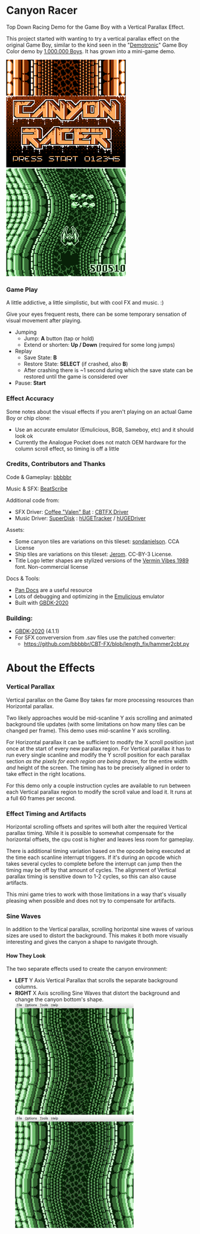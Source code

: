 
# Canyon Racer

Top Down Racing Demo for the Game Boy with a Vertical Parallax Effect.

This project started with wanting to try a vertical parallax effect on the original Game Boy, similar to the kind seen in the "[Demotronic](https://demozoo.org/productions/20662/)" Game Boy Color demo by [1.000.000 Boys](https://demozoo.org/productions/20662/). It has grown into a mini-game demo.

![Canyon Racer Intro Splash Screen](/info/canyon_racer_intro_splash.png)
![Canyon Racer Gameplay Screen](/info/canyon_racer_gameplay.png)

### Game Play
A little addictive, a little simplistic, but with cool FX and music. :)

Give your eyes frequent rests, there can be some temporary sensation of visual movement after playing.

- Jumping
  - Jump: **A** button (tap or hold)
  - Extend or shorten: **Up / Down** (required for some long jumps)
- Replay
  - Save State: **B**
  - Restore State: **SELECT** (if crashed, also **B**)
  - After crashing there is ~1 second during which the save state can be restored until the game is considered over
- Pause: **Start**

### Effect Accuracy
Some notes about the visual effects if you aren't playing on an actual Game Boy or chip clone:
  - Use an accurate emulator (Emulicious, BGB, Sameboy, etc) and it should look ok
  - Currently the Analogue Pocket does not match OEM hardware for the column scroll effect, so timing is off a little


### Credits, Contributors and Thanks
Code & Gameplay: [bbbbbr](https://twitter.com/0xbbbbbr)

Music & SFX: [BeatScribe](https://twitter.com/beatscribemusic)

Additional code from:
  - SFX Driver: [Coffee "Valen" Bat](https://twitter.com/cofebbat) : [CBTFX Driver](https://github.com/datguywitha3ds/CBT-FX)
  - Music Driver: [SuperDisk](https://github.com/SuperDisk) : [hUGETracker](https://github.com/SuperDisk/hUGETracker)  / [hUGEDriver](https://github.com/SuperDisk/)
  
Assets:
  - Some canyon tiles are variations on this tileset: [sondanielson](https://sondanielson.itch.io/gameboy-simple-rpg-tileset). CCA License
  - Ship tiles are variations on this tileset: [Jerom](https://opengameart.org/content/retro-spaceships). CC-BY-3 License.
  - Title Logo letter shapes are stylized versions of the [Vermin Vibes 1989](https://nalgames.com/fonts/vermin-vibes-1989) font. Non-commercial license

Docs & Tools:
  - [Pan Docs](https://gbdev.io/pandocs/) are a useful resource
  - Lots of debugging and optimizing in the [Emulicious](https://emulicious.net/) emulator
  - Built with [GBDK-2020](https://github.com/gbdk-2020/gbdk-2020)


### Building:
* [GBDK-2020](https://github.com/gbdk-2020/gbdk-2020) (4.1.1)
* For SFX converversion from .sav files use the patched converter:
  - https://github.com/bbbbbr/CBT-FX/blob/length_fix/hammer2cbt.py


# About the Effects

### Vertical Parallax
Vertical parallax on the Game Boy takes far more processing resources than Horizontal parallax.

Two likely approaches would be mid-scanline Y axis scrolling and animated background tile updates (with some limitations on how many tiles can be changed per frame). This demo uses mid-scanline Y axis scrolling.

For Horizontal parallax it can be sufficient to modify the X scroll position just once at the start of every new parallax region. For Vertical parallax it has to run every single scanline and modify the Y scroll position for each parallax section _as the pixels for each region are being drawn_, for the entire width _and_ height of the screen. The timing has to be precisely aligned in order to take effect in the right locations.

For this demo only a couple instruction cycles are available to run between each Vertical parallax region to modify the scroll value and load it. It runs at a full 60 frames per second.

### Effect Timing and Artifacts
Horizontal scrolling offsets and sprites will both alter the required Vertical parallax timing. While it is possible to somewhat compensate for the horizontal offsets, the cpu cost is higher and leaves less room for gameplay. 

There is additional timing variation based on the opcode being executed at the time each scanline interrupt triggers. If it's during an opcode which takes several cycles to complete before the interrupt can jump then the timing may be off by that amount of cycles. The alignment of Vertical parallax timing is sensitive down to 1-2 cycles, so this can also cause artifacts.

This mini game tries to work with those limitations in a way that's visually pleasing when possible and does not try to compensate for artifacts.

### Sine Waves
In addition to the Vertical parallax, scrolling horizontal sine waves of various sizes are used to distort the background. This makes it both more visually interesting and gives the canyon a shape to navigate through.

#### How They Look
The two separate effects used to create the canyon environment:

* **LEFT** Y Axis Vertical Parallax that scrolls the separate background columns.
* **RIGHT** X Axis scrolling Sine Waves that distort the background and change the canyon bottom's shape.
![Canyon Racer Intro Splash Screen](/info/bg_scy_parallax_scrolling.gif)
![Canyon Racer Intro Splash Screen](/info/bg_scx_wave_scrolling.gif)

